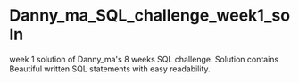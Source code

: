 # Danny_ma_SQL_challenge_week1_soln
week 1 solution of Danny_ma's 8 weeks SQL challenge. Solution contains Beautiful written  SQL statements with easy readability.
